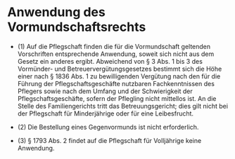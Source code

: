 # Anwendung des Vormundschaftsrechts

- (1) Auf die Pflegschaft finden die für die Vormundschaft geltenden Vorschriften entsprechende Anwendung, soweit sich nicht aus dem Gesetz ein anderes ergibt. Abweichend von § 3 Abs. 1 bis 3 des Vormünder- und Betreuervergütungsgesetzes bestimmt sich die Höhe einer nach § 1836 Abs. 1 zu bewilligenden Vergütung nach den für die Führung der Pflegschaftsgeschäfte nutzbaren Fachkenntnissen des Pflegers sowie nach dem Umfang und der Schwierigkeit der Pflegschaftsgeschäfte, sofern der Pflegling nicht mittellos ist. An die Stelle des Familiengerichts tritt das Betreuungsgericht; dies gilt nicht bei der Pflegschaft für Minderjährige oder für eine Leibesfrucht.

- (2) Die Bestellung eines Gegenvormunds ist nicht erforderlich.

- (3) § 1793 Abs. 2 findet auf die Pflegschaft für Volljährige keine Anwendung.

